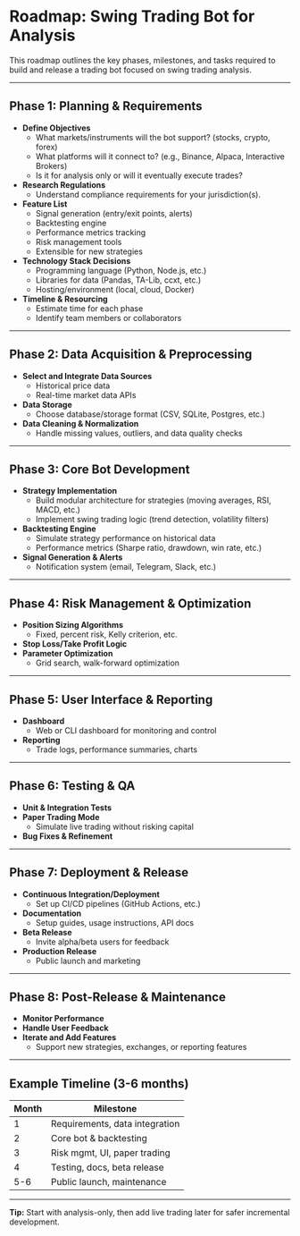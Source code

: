 # Roadmap: Swing Trading Bot for Analysis

This roadmap outlines the key phases, milestones, and tasks required to build and release a trading bot focused on swing trading analysis.

---

## Phase 1: Planning & Requirements

- **Define Objectives**
  - What markets/instruments will the bot support? (stocks, crypto, forex)
  - What platforms will it connect to? (e.g., Binance, Alpaca, Interactive Brokers)
  - Is it for analysis only or will it eventually execute trades?
- **Research Regulations**
  - Understand compliance requirements for your jurisdiction(s).
- **Feature List**
  - Signal generation (entry/exit points, alerts)
  - Backtesting engine
  - Performance metrics tracking
  - Risk management tools
  - Extensible for new strategies
- **Technology Stack Decisions**
  - Programming language (Python, Node.js, etc.)
  - Libraries for data (Pandas, TA-Lib, ccxt, etc.)
  - Hosting/environment (local, cloud, Docker)
- **Timeline & Resourcing**
  - Estimate time for each phase
  - Identify team members or collaborators

---

## Phase 2: Data Acquisition & Preprocessing

- **Select and Integrate Data Sources**
  - Historical price data
  - Real-time market data APIs
- **Data Storage**
  - Choose database/storage format (CSV, SQLite, Postgres, etc.)
- **Data Cleaning & Normalization**
  - Handle missing values, outliers, and data quality checks

---

## Phase 3: Core Bot Development

- **Strategy Implementation**
  - Build modular architecture for strategies (moving averages, RSI, MACD, etc.)
  - Implement swing trading logic (trend detection, volatility filters)
- **Backtesting Engine**
  - Simulate strategy performance on historical data
  - Performance metrics (Sharpe ratio, drawdown, win rate, etc.)
- **Signal Generation & Alerts**
  - Notification system (email, Telegram, Slack, etc.)

---

## Phase 4: Risk Management & Optimization

- **Position Sizing Algorithms**
  - Fixed, percent risk, Kelly criterion, etc.
- **Stop Loss/Take Profit Logic**
- **Parameter Optimization**
  - Grid search, walk-forward optimization

---

## Phase 5: User Interface & Reporting

- **Dashboard**
  - Web or CLI dashboard for monitoring and control
- **Reporting**
  - Trade logs, performance summaries, charts

---

## Phase 6: Testing & QA

- **Unit & Integration Tests**
- **Paper Trading Mode**
  - Simulate live trading without risking capital
- **Bug Fixes & Refinement**

---

## Phase 7: Deployment & Release

- **Continuous Integration/Deployment**
  - Set up CI/CD pipelines (GitHub Actions, etc.)
- **Documentation**
  - Setup guides, usage instructions, API docs
- **Beta Release**
  - Invite alpha/beta users for feedback
- **Production Release**
  - Public launch and marketing

---

## Phase 8: Post-Release & Maintenance

- **Monitor Performance**
- **Handle User Feedback**
- **Iterate and Add Features**
  - Support new strategies, exchanges, or reporting features

---

## Example Timeline (3-6 months)

| Month    | Milestone                      |
|----------|-------------------------------|
| 1        | Requirements, data integration |
| 2        | Core bot & backtesting         |
| 3        | Risk mgmt, UI, paper trading   |
| 4        | Testing, docs, beta release    |
| 5-6      | Public launch, maintenance     |

---

**Tip:** Start with analysis-only, then add live trading later for safer incremental development.
